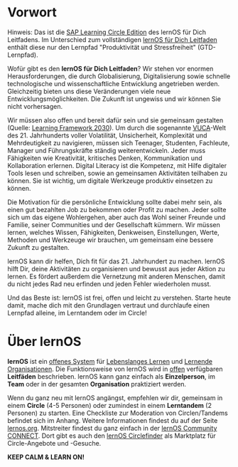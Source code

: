 # Vorwort

Hinweis: Das ist die [SAP Learning Circle Edition](https://events.sap.com/de/learning-circle-experience/de/home) des lernOS für Dich Leitfadens. Im Unterschied zum vollständigen [lernOS für Dich Leitfaden](https://cogneon.github.io/lernos-for-you/de/) enthält diese nur den Lernpfad "Produktivität und Stressfreiheit" (GTD-Lernpfad).

Wofür gibt es den **lernOS für Dich Leitfaden**? Wir stehen vor enormen Herausforderungen, die durch Globalisierung, Digitalisierung sowie schnelle technologische und wissenschaftliche Entwicklung angetrieben werden. Gleichzeitig bieten uns diese Veränderungen viele neue Entwicklungsmöglichkeiten. Die Zukunft ist ungewiss und wir können Sie nicht vorhersagen.

Wir müssen also offen und bereit dafür sein und sie gemeinsam gestalten (Quelle: [Learning Framework 2030](https://www.oecd.org/education/2030)). Um durch die sogenannte [VUCA](https://en.wikipedia.org/wiki/Volatility,_uncertainty,_complexity_and_ambiguity)-Welt des 21. Jahrhunderts voller Volatilität, Unsicherheit, Komplexität und Mehrdeutigkeit zu navigieren, müssen sich Teenager, Studenten, Fachleute, Manager und Führungskräfte ständig weiterentwickeln. Jeder muss Fähigkeiten wie Kreativität, kritisches Denken, Kommunikation und Kollaboration erlernen. Digital Literacy ist die Kompetenz, mit Hilfe digitaler Tools lesen und schreiben, sowie an gemeinsamen Aktivitäten teilhaben zu können. Sie ist wichtig, um digitale Werkzeuge produktiv einsetzen zu können.

Die Motivation für die persönliche Entwicklung sollte dabei mehr sein, als einen gut bezahlten Job zu bekommen oder Profit zu machen. Jeder sollte sich um das eigene Wohlergehen, aber auch das Wohl seiner Freunde und Familie, seiner Communities und der Gesellschaft kümmern. Wir müssen lernen, welches Wissen, Fähigkeiten, Denkweisen, Einstellungen, Werte, Methoden und Werkzeuge wir brauchen, um gemeinsam eine bessere Zukunft zu gestalten.

lernOS kann dir helfen, Dich fit für das 21. Jahrhundert zu machen. lernOS hilft Dir, deine Aktivitäten
zu organisieren und bewusst aus jeder Aktion zu lernen. Es fördert außerdem die Vernetzung mit anderen Menschen, damit du nicht jedes Rad neu erfinden und jeden Fehler wiederholen musst.

Und das Beste ist: lernOS ist frei, offen und leicht zu verstehen. Starte heute damit, mache dich mit den Grundlagen vertraut und durchlaufe einen Lernpfad alleine, im Lerntandem oder im Circle!

# Über lernOS

**lernOS** ist ein [offenes System](https://de.wikipedia.org/wiki/Offenes_System) für [Lebenslanges Lernen](https://de.wikipedia.org/wiki/Lebenslanges_Lernen) und [Lernende Organisationen](https://de.wikipedia.org/wiki/Lernende_Organisation). Die Funktionsweise von lernOS wird in [offen](https://opendefinition.org/od/2.1/de/) verfügbaren **Leitfäden** beschrieben. lernOS kann ganz einfach als **Einzelperson**, im **Team** oder in der gesamten **Organisation** praktiziert werden.

Wenn du ganz neu mit lernOS angängst, empfehlen wir dir, gemeinsam in einem **Circle** (4-5 Personen) oder zumindest in einem **Lerntandem** (2 Personen) zu starten. Eine Checkliste zur Moderation von Circlen/Tandems befindet sich im Anhang. Weitere Informationen findest du auf der Seite [lernos.org](http://lernos.org). Mitstreiter findest du ganz einfach in der [lernOS Community CONNECT](https://community.cogneon.de). Dort gibt es auch den [lernOS Circlefinder](https://community.cogneon.de/c/lernos/lernos-circlefinder/) als Marktplatz für Circle-Angebote und -Gesuche.

**KEEP CALM & LEARN ON!**